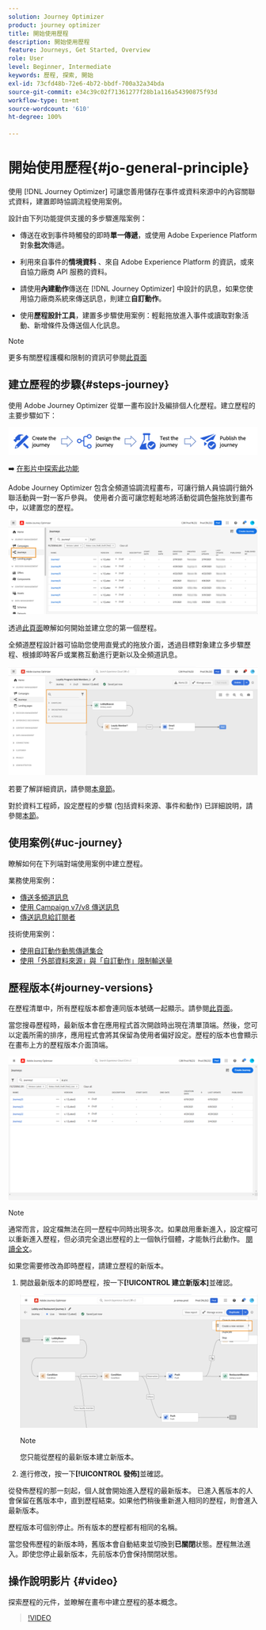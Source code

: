 ```yaml
---
solution: Journey Optimizer
product: journey optimizer
title: 開始使用歷程
description: 開始使用歷程
feature: Journeys, Get Started, Overview
role: User
level: Beginner, Intermediate
keywords: 歷程, 探索, 開始
exl-id: 73cfd48b-72e6-4b72-bbdf-700a32a34bda
source-git-commit: e34c39c02f71361277f28b1a116a54390875f93d
workflow-type: tm+mt
source-wordcount: '610'
ht-degree: 100%

---
```



# 開始使用歷程{#jo-general-principle}

使用 [!DNL Journey Optimizer] 可讓您善用儲存在事件或資料來源中的內容關聯式資料，建置即時協調流程使用案例。

設計由下列功能提供支援的多步驟進階案例：

* 傳送在收到事件時觸發的即時&#x200B;**單一傳遞**，或使用 Adobe Experience Platform 對象&#x200B;**批次**&#x200B;傳遞。

* 利用來自事件的&#x200B;**情境資料** 、來自 Adobe Experience Platform 的資訊，或來自協力廠商 API 服務的資料。

* 請使用&#x200B;**內建動作**&#x200B;傳送在 [!DNL Journey Optimizer] 中設計的訊息，如果您使用協力廠商系統來傳送訊息，則建立&#x200B;**自訂動作**。

* 使用&#x200B;**歷程設計工具**，建置多步驟使用案例：輕鬆拖放進入事件或讀取對象活動、新增條件及傳送個人化訊息。

>[!NOTE]
>
>更多有關歷程護欄和限制的資訊可參閱[此頁面](../start/guardrails.md)

## 建立歷程的步驟{#steps-journey}

使用 Adobe Journey Optimizer 從單一畫布設計及編排個人化歷程。建立歷程的主要步驟如下：

![](assets/journey-creation-process.png)

➡️ [在影片中探索此功能](#video)

Adobe Journey Optimizer 包含全頻道協調流程畫布，可讓行銷人員協調行銷外聯活動與一對一客戶參與。 使用者介面可讓您輕鬆地將活動從調色盤拖放到畫布中，以建置您的歷程。

![](assets/interface-journeys.png)

透過[此頁面](journey-gs.md)瞭解如何開始並建立您的第一個歷程。

全頻道歷程設計器可協助您使用直覺式的拖放介面，透過目標對象建立多步驟歷程、根據即時客戶或業務互動進行更新以及全頻道訊息。

![](assets/journey38.png)

若要了解詳細資訊，請參閱[本章節](using-the-journey-designer.md)。

對於資料工程師，設定歷程的步驟 (包括資料來源、事件和動作) 已詳細說明，請參閱[本節](../configuration/about-data-sources-events-actions.md)。


## 使用案例{#uc-journey}

瞭解如何在下列端對端使用案例中建立歷程。

業務使用案例：

* [傳送多頻道訊息](journeys-uc.md)
* [使用 Campaign v7/v8 傳送訊息](ajo-ac.md)
* [傳送訊息給訂閱者](message-to-subscribers-uc.md)

技術使用案例：

* [使用自訂動作動態傳遞集合](collections.md)
* [使用「外部資料來源」與「自訂動作」限制輸送量](limit-throughput.md)

## 歷程版本{#journey-versions}

在歷程清單中，所有歷程版本都會連同版本號碼一起顯示。請參閱[此頁面](../building-journeys/using-the-journey-designer.md)。

當您搜尋歷程時，最新版本會在應用程式首次開啟時出現在清單頂端。然後，您可以定義所需的排序，應用程式會將其保留為使用者偏好設定。歷程的版本也會顯示在畫布上方的歷程版本介面頂端。

![](assets/journeyversions1.png)

>[!NOTE]
>
>通常而言，設定檔無法在同一歷程中同時出現多次。如果啟用重新進入，設定檔可以重新進入歷程，但必須完全退出歷程的上一個執行個體，才能執行此動作。 [閱讀全文](end-journey.md)。

如果您需要修改為即時歷程，請建立歷程的新版本。

1. 開啟最新版本的即時歷程，按一下&#x200B;**[!UICONTROL 建立新版本]**&#x200B;並確認。

   ![](assets/journeyversions2.png)

   >[!NOTE]
   >
   >您只能從歷程的最新版本建立新版本。

1. 進行修改，按一下&#x200B;**[!UICONTROL 發佈]**&#x200B;並確認。

從發佈歷程的那一刻起，個人就會開始進入歷程的最新版本。 已進入舊版本的人會保留在舊版本中，直到歷程結束。如果他們稍後重新進入相同的歷程，則會進入最新版本。

歷程版本可個別停止。所有版本的歷程都有相同的名稱。

當您發佈歷程的新版本時，舊版本會自動結束並切換到&#x200B;**已關閉**&#x200B;狀態。歷程無法進入。即使您停止最新版本，先前版本仍會保持關閉狀態。

## 操作說明影片 {#video}

探索歷程的元件，並瞭解在畫布中建立歷程的基本概念。

>[!VIDEO](https://video.tv.adobe.com/v/3424996?quality=12)
